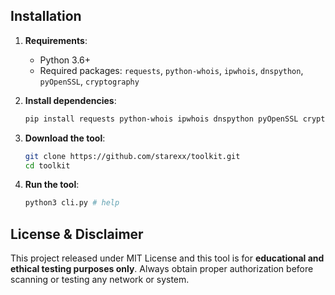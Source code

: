## Installation

1. **Requirements**:
   - Python 3.6+
   - Required packages: `requests`, `python-whois`, `ipwhois`, `dnspython`, `pyOpenSSL`, `cryptography`

2. **Install dependencies**:
   ```sh
   pip install requests python-whois ipwhois dnspython pyOpenSSL cryptography
   ```

3. **Download the tool**:
   ```sh
   git clone https://github.com/starexx/toolkit.git
   cd toolkit
   ```
3. **Run the tool**:
   ```sh
   python3 cli.py # help 
   ```

## License & Disclaimer
This project released under MIT License and this tool is for **educational and ethical testing purposes only**. Always obtain proper authorization before scanning or testing any network or system.
